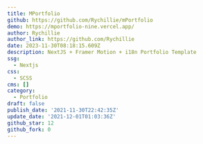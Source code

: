 ```yaml
---
title: MPortfolio
github: https://github.com/Rychillie/mPortfolio
demo: https://mportfolio-nine.vercel.app/
author: Rychillie
author_link: https://github.com/Rychillie
date: 2023-11-30T08:18:15.609Z
description: NextJS + Framer Motion + i18n Portfolio Template
ssg:
  - Nextjs
css:
  - SCSS
cms: []
category:
  - Portfolio
draft: false
publish_date: '2021-11-30T22:42:35Z'
update_date: '2021-12-01T01:03:36Z'
github_star: 12
github_fork: 0
---
```

